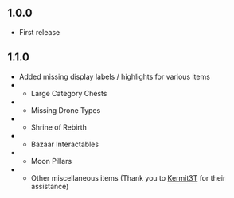 ## 1.0.0

- First release

## 1.1.0

- Added missing display labels / highlights for various items
- - Large Category Chests
- - Missing Drone Types
- - Shrine of Rebirth
- - Bazaar Interactables
- - Moon Pillars
- - Other miscellaneous items (Thank you to [Kermit3T](https://github.com/Kermit3T) for their assistance)